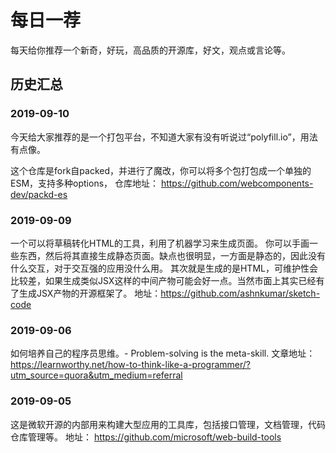 # 每日一荐
每天给你推荐一个新奇，好玩，高品质的开源库，好文，观点或言论等。

## 历史汇总

### 2019-09-10

今天给大家推荐的是一个打包平台，不知道大家有没有听说过“polyfill.io”，用法有点像。

这个仓库是fork自packed，并进行了魔改，你可以将多个包打包成一个单独的ESM，支持多种options， 仓库地址： https://github.com/webcomponents-dev/packd-es

### 2019-09-09

一个可以将草稿转化HTML的工具，利用了机器学习来生成页面。 你可以手画一些东西，然后将其直接生成静态页面。缺点也很明显，一方面是静态的，因此没有什么交互，对于交互强的应用没什么用。
其次就是生成的是HTML，可维护性会比较差，如果生成类似JSX这样的中间产物可能会好一点。当然市面上其实已经有了生成JSX产物的开源框架了。 地址：https://github.com/ashnkumar/sketch-code

### 2019-09-06

如何培养自己的程序员思维。- Problem-solving is the meta-skill.  文章地址： https://learnworthy.net/how-to-think-like-a-programmer/?utm_source=quora&utm_medium=referral

### 2019-09-05

这是微软开源的内部用来构建大型应用的工具库，包括接口管理，文档管理，代码仓库管理等。 地址： https://github.com/microsoft/web-build-tools
